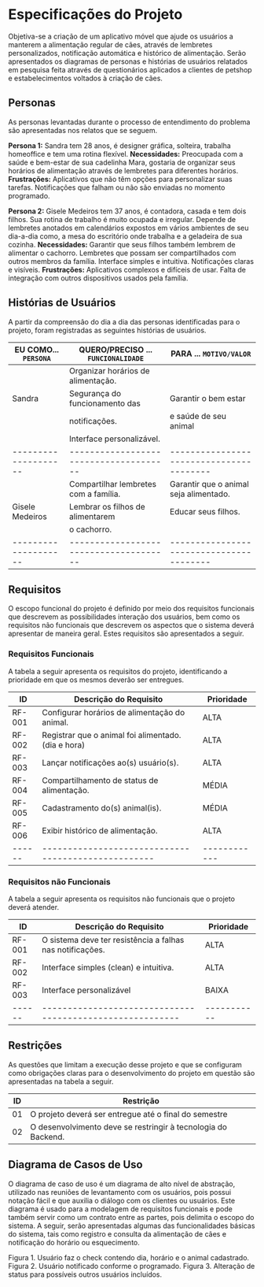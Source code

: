 # Especificações do Projeto

Objetiva-se a criação de um aplicativo móvel que ajude os usuários a manterem a alimentação regular de cães, através de lembretes personalizados, notificação automática e histórico de alimentação. Serão apresentados os diagramas de personas e histórias de usuários relatados em pesquisa feita através de questionários aplicados a clientes de petshop e estabelecimentos voltados à criação de cães.

## Personas

As personas levantadas durante o processo de entendimento do problema são apresentadas nos relatos que se seguem.

**Persona 1:** Sandra tem 28 anos, é designer gráfica, solteira, trabalha homeoffice e tem uma rotina flexível.
  **Necessidades:**
  Preocupada com a saúde e bem-estar de sua cadelinha Mara, gostaria de organizar seus horários de alimentação através de 
  lembretes para diferentes horários.
  **Frustrações:**
  Aplicativos que não têm opções para personalizar suas tarefas.
  Notificações que falham ou não são enviadas no momento programado.

**Persona 2:** Gisele Medeiros tem 37 anos, é contadora, casada e tem dois filhos. Sua rotina de trabalho é muito ocupada e irregular. Depende de lembretes anotados em calendários expostos em vários ambientes de seu dia-a-dia como, a mesa do escritório onde trabalha e a geladeira de sua cozinha.
  **Necessidades:**
  Garantir que seus filhos também lembrem de alimentar o cachorro.
  Lembretes que possam ser compartilhados com outros membros da família.
  Interface simples e intuitiva.
  Notificações claras e visíveis.
  **Frustrações:**
  Aplicativos complexos e difíceis de usar.
  Falta de integração com outros dispositivos usados pela família.

## Histórias de Usuários

A partir da compreensão do dia a dia das personas identificadas para o projeto, foram registradas as seguintes histórias de usuários.

|EU COMO... `PERSONA`| QUERO/PRECISO ... `FUNCIONALIDADE`   |PARA ... `MOTIVO/VALOR`                 |
|--------------------|--------------------------------------|----------------------------------------|
|                    | Organizar horários de alimentação.   |                                        |
|       Sandra       | Segurança do funcionamento das       |          Garantir o bem estar          |
|                    | notificações.                        |          e saúde de seu animal         |
|                    | Interface personalizável.            |                                        |
|--------------------|--------------------------------------|----------------------------------------|
|                    |Compartilhar lembretes com a família. | Garantir que o animal seja alimentado. |
|  Gisele Medeiros   |Lembrar os filhos de alimentarem      |           Educar seus filhos.          |
|                    |o cachorro.                           |                                        |
|--------------------|--------------------------------------|----------------------------------------|

## Requisitos

O escopo funcional do projeto é definido por meio dos requisitos funcionais que descrevem as possibilidades interação dos usuários, bem como os requisitos não funcionais que descrevem os aspectos que o sistema deverá apresentar de maneira geral. Estes requisitos são apresentados a seguir. 

### Requisitos Funcionais

A tabela a seguir apresenta os requisitos do projeto, identificando a prioridade em que os mesmos deverão ser entregues.

|  ID  |              Descrição do Requisito               | Prioridade |
|------|---------------------------------------------------|------------|
|RF-001|Configurar horários de alimentação do animal.      |    ALTA    |
|RF-002|Registrar que o animal foi alimentado. (dia e hora)|    ALTA    |
|RF-003|Lançar notificações ao(s) usuário(s).              |    ALTA    |
|RF-004|Compartilhamento de status de alimentação.         |    MÉDIA   |
|RF-005|Cadastramento do(s) animal(is).                    |    MÉDIA   |
|RF-006|Exibir histórico de alimentação.                   |    ALTA    |
|------|---------------------------------------------------|------------|

### Requisitos não Funcionais

A tabela a seguir apresenta os requisitos não funcionais que o projeto deverá atender.

|**ID**|               **Descrição do Requisito**                |Prioridade |
|------|---------------------------------------------------------|-----------|
|RF-001|O sistema deve ter resistência a falhas nas notificações.|   ALTA    |
|RF-002|Interface simples (clean) e intuitiva.                   |   ALTA    |
|RF-003|Interface personalizável                                 |  BAIXA    |
|------|---------------------------------------------------------|-----------|

## Restrições

As questões que limitam a execução desse projeto e que se configuram como obrigações claras para o desenvolvimento do projeto em questão são apresentadas na tabela a seguir.

|ID|                         Restrição                            |
|--|--------------------------------------------------------------|
|01| O projeto deverá ser entregue até o final do semestre        |
|02| O desenvolvimento deve se restringir à tecnologia do Backend.|

## Diagrama de Casos de Uso

O diagrama de caso de uso é um diagrama de alto nível de abstração, utilizado nas reuniões de levantamento com os usuários, pois possui notação fácil e que auxilia o diálogo com os clientes ou usuários. Este diagrama é usado para a modelagem de requisitos funcionais e pode também servir como um contrato entre as partes, pois delimita o escopo do sistema.
A seguir, serão apresentadas algumas das funcionalidades básicas do sistema, tais como registro e consulta da alimentação de cães e notificação do horário ou esquecimento.

Figura 1. Usuário faz o check contendo dia, horário e o animal cadastrado.
Figura 2. Usuário notificado conforme o programado.
Figura 3. Alteração de status para possíveis outros usuários incluídos.
